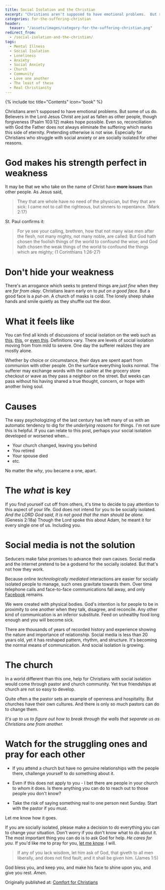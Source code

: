 ```yaml
---
title: Social Isolation and the Christian
excerpt: "Christians aren't supposed to have emotional problems.  But some of us do.  Believers in the Lord Jesus Christ are just as fallen as other people, though forgiveness (Psalm 103:12) makes hope possible."
categories: for-the-suffering-christian
header:
  teaser: "/assets/images/category-for-the-suffering-christian.png"
redirect_from:
  - /social-isolation-and-the-christian/
tags:
  - Mental Illness
  - Social Isolation
  - Loneliness
  - Anxiety
  - Social Anxiety
  - Church
  - Community
  - Love one another
  - The least of these
  - Real Christianity
---
```

{% include toc title="Contents" icon="book" %}

Christians aren't supposed to have emotional problems.  But some of us do.  Believers in the Lord Jesus Christ are just as fallen as other people, though forgiveness (Psalm 103:12) makes hope possible.  Even so, reconciliation with God the Father does not always eliminate the suffering which marks this side of eternity.  Pretending otherwise is not wise.  Especially for Christians who struggle with social anxiety or are socially isolated for other reasons.  

# God makes his strength perfect in weakness

It may be that we who take on the name of Christ have **more issues** than other people.  As Jesus said,

> They that are whole have no need of the physician, but they that are sick: I came not to call the righteous, but sinners to repentance.  (Mark 2:17)

St. Paul confirms it:

> For ye see your calling, brethren, how that not many wise men after the flesh, not many mighty, not many noble, are called: But God hath chosen the foolish things of the world to confound the wise; and God hath chosen the weak things of the world to confound the things which are mighty; (1 Corinthians 1:26-27)

# Don't hide your weakness

There's an arrogance which seeks to pretend things are *just fine* when they are *far from okay*.  Christians learn early on to *put on a good face*. But a good face is a *put-on*.  A church of masks is cold.  The lonely sheep shake hands and smile quietly as they shuffle out the door.

# What it feels like

You can find all kinds of discussions of social isolation on the web such as [this](https://en.wikipedia.org/wiki/Social_isolation), [this](https://www.nytimes.com/2016/12/22/upshot/how-social-isolation-is-killing-us.html), or [even this](https://www.psychologytoday.com/blog/the-depression-cure/200907/social-isolation-modern-plague).  Definitions vary.  There are levels of social isolation moving from from mild to severe.  One day the sufferer realizes they are mostly alone.  

Whether by choice or circumstance, their days are spent apart from communion with other people.  On the surface everything looks normal.  The sufferer may exchange words with the cashier at the grocery store checkout or wave as they pass a neighbor on the street.  But weeks can pass without his having shared a true thought, concern, or hope with another living soul.

# Causes
The easy psychologizing of the last century has left many of us with an automatic tendency to dig for the *underlying reasons* for things.  I'm not sure this is helpful.  If you can relate to this post, perhaps your social isolation developed or worsened when...

- Your church changed, leaving you behind
- You retired
- Your spouse died
- etc.

No matter the *why*, you became a one, apart.

# The *what* is key
If you find yourself cut off from others, it's time to decide to pay attention to this aspect of your life.  God does not intend for you to be socially isolated.  *And the LORD God said, It is not good that the man should be alone.* (Genesis 2:18a) Though the Lord spoke this about Adam, he meant it for every single one of us.  Including you.

# Social media is not the solution
Seducers make false promises to advance their own causes.  Social media and the internet pretend to be a godsend for the socially isolated.  But that's not how they work.

Because online *technologically mediated* interactions are easier for socially isolated people to manage, such ones gravitate towards them.  Over time telephone calls and face-to-face communications fall away, and only [Facebook](/spirit-of-the-age/real-life-facebook/) remains.

We were created with physical bodies.  God's intention is for people to be in proximity to one another when they talk, disagree, and reconcile.  Any other kind of communication is an inferior substitute.  Feed on unhealthy food long enough and you will become sick.  

There are thousands of years of recorded history and experience showing the nature and importance of relationship.  Social media is less than 20 years old, yet it has reshaped pattern, rhythm, and structure.  It's becoming the normal means of communication.  And social isolation is growing.

# The church
In a world different than this one, help for Christians with social isolation would come through pastor and church community.  Yet true friendships at church are not so easy to develop.  

Quite often a the pastor sets an example of openness and hospitality.  But churches have their own cultures.  And there is only so much pastors can do to change them.

*It's up to us to figure out how to break through the walls that separate us as Christians one from another.*

# Watch for the struggling ones and pray for each other

- If you attend a church but have no genuine relationships with the people there, challenge yourself to do something about it.  

- Even if this does not apply to you - I bet there are people in your church to whom it does.  Is there anything you can do to reach out to those people you don't know?

- Take the risk of saying something real to one person next Sunday.  Start with the pastor if you must.  

Let me know how it goes.

If you are socially isolated, please make a decision to do everything you can to change your situation.  Don't worry if you don't know what to do about it.  The most important thing you can do is to ask God for help.  *He cares for you.*  If you'd like me to pray for you, [let me know](/contact/).  I will.

> If any of you lack wisdom, let him ask of God, that giveth to all men liberally, and does not find fault; and it shall be given him. (James 1:5)

God bless you, and keep you, and make his face to shine upon you, and give you rest.  *Amen*.

<div>Originally published at: <a href='http://www.alecsatin.com/'>Comfort for Christians</a></div>
